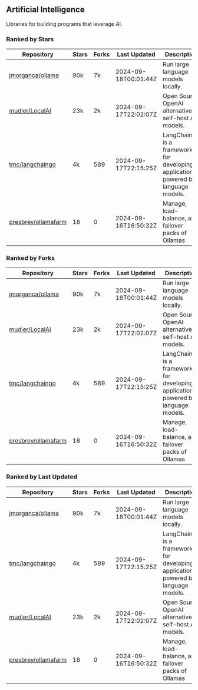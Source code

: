 ## Artificial Intelligence

Libraries for building programs that leverage AI.

### Ranked by Stars

| Repository | Stars | Forks | Last Updated | Description | 
|------------|-------|-------|--------------|-------------|
| [jmorganca/ollama](https://github.com/jmorganca/ollama) | 90k | 7k | 2024-09-18T00:01:44Z |  Run large language models locally. |
| [mudler/LocalAI](https://github.com/mudler/LocalAI) | 23k | 2k | 2024-09-17T22:02:07Z |  Open Source OpenAI alternative, self-host AI models. |
| [tmc/langchaingo](https://github.com/tmc/langchaingo) | 4k | 589 | 2024-09-17T22:15:25Z |  LangChainGo is a framework for developing applications powered by language models. |
| [presbrey/ollamafarm](https://github.com/presbrey/ollamafarm) | 18 | 0 | 2024-09-16T16:50:32Z |  Manage, load-balance, and failover packs of Ollamas |

### Ranked by Forks

| Repository | Stars | Forks | Last Updated | Description | 
|------------|-------|-------|--------------|-------------|
| [jmorganca/ollama](https://github.com/jmorganca/ollama) | 90k | 7k | 2024-09-18T00:01:44Z |  Run large language models locally. |
| [mudler/LocalAI](https://github.com/mudler/LocalAI) | 23k | 2k | 2024-09-17T22:02:07Z |  Open Source OpenAI alternative, self-host AI models. |
| [tmc/langchaingo](https://github.com/tmc/langchaingo) | 4k | 589 | 2024-09-17T22:15:25Z |  LangChainGo is a framework for developing applications powered by language models. |
| [presbrey/ollamafarm](https://github.com/presbrey/ollamafarm) | 18 | 0 | 2024-09-16T16:50:32Z |  Manage, load-balance, and failover packs of Ollamas |

### Ranked by Last Updated

| Repository | Stars | Forks | Last Updated | Description | 
|------------|-------|-------|--------------|-------------|
| [jmorganca/ollama](https://github.com/jmorganca/ollama) | 90k | 7k | 2024-09-18T00:01:44Z |  Run large language models locally. |
| [tmc/langchaingo](https://github.com/tmc/langchaingo) | 4k | 589 | 2024-09-17T22:15:25Z |  LangChainGo is a framework for developing applications powered by language models. |
| [mudler/LocalAI](https://github.com/mudler/LocalAI) | 23k | 2k | 2024-09-17T22:02:07Z |  Open Source OpenAI alternative, self-host AI models. |
| [presbrey/ollamafarm](https://github.com/presbrey/ollamafarm) | 18 | 0 | 2024-09-16T16:50:32Z |  Manage, load-balance, and failover packs of Ollamas |

